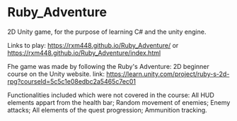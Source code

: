 # Ruby_Adventure
2D Unity game, for the purpose of learning C# and the unity engine.

Links to play: https://rxm448.github.io/Ruby_Adventure/ or https://rxm448.github.io/Ruby_Adventure/index.html

Fhe game was made by following the Ruby's Adventure: 2D beginner course on the Unity website. 
link: https://learn.unity.com/project/ruby-s-2d-rpg?courseId=5c5c1e08edbc2a5465c7ec01


Functionalities included which were not covered in the course: 
All HUD elements appart from the health bar;
Random movement of enemies;
Enemy attacks;
All elements of the quest progression;
Ammunition tracking.
